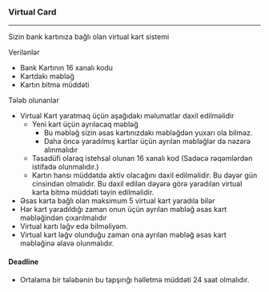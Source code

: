 ### Virtual Card
---
Sizin bank kartınıza bağlı olan virtual kart sistemi

Verilənlər
- Bank Kartının 16 xanalı kodu
- Kartdakı məbləğ
- Kartın bitmə müddəti

Tələb olunanlar
- Virtual Kart yaratmaq üçün aşağıdakı məlumatlar daxil edilməlidir
  - Yeni kart üçün ayrılacaq məbləğ
    - Bu məbləğ sizin əsas kartınızdakı məbləğdən yuxarı ola bilməz.
    - Daha öncə yaradılmış kartlar üçün ayrılan məbləğlər də nəzərə alınmalıdır
  - Təsadüfi olaraq istehsal olunan 16 xanalı kod (Sadəcə rəqəmlərdən istifadə olunmalıdır.)
  - Kartın hansı müddətdə aktiv olacağını daxil edilməlidir. Bu dəyər gün cinsindən olmalıdır. Bu daxil edilən dəyərə görə yaradılan virtual karta bitmə müddəti təyin edilməlidir.
- Əsas karta bağlı olan maksimum 5 virtual kart yaradıla bilər
- Hər kart yaradıldığı zaman onun üçün ayrılan məbləğ əsas kart məbləğindən çıxarılmalıdır
- Virtual kartı ləğv edə bilməliyəm.
- Virtual kart ləğv olunduğu zaman ona ayrılan məbləğ əsas kart məbləğinə əlavə olunmalıdır.

#### Deadline

- Ortalama bir tələbənin bu tapşırığı həlletmə müddəti 24 saat olmalıdır.





